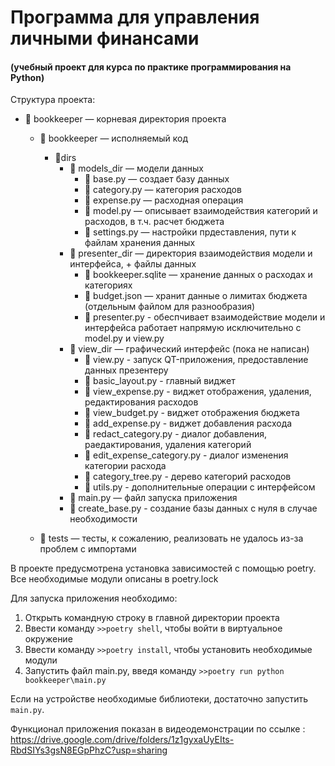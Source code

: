 # Программа для управления личными финансами
#### (учебный проект для курса по практике программирования на Python)

Структура проекта:

- 📁 bookkeeper — корневая директория проекта
    - 📁 bookkeeper — исполняемый код 
        - 📁dirs
            - 📁 models_dir — модели данных
                - 📄 base.py — создает базу данных
                - 📄 category.py — категория расходов
                - 📄 expense.py — расходная операция
                - 📄 model.py — описывает взаимодействия категорий и расходов, в т.ч. расчет бюджета
                - 📄 settings.py — настройки прдеставления, пути к файлам хранения данных
            - 📁 presenter_dir — директория взаимодействия модели и интерфейса, + файлы данных
                - 📄 bookkeeper.sqlite — хранение данных о расходах и категориях
                - 📄 budget.json — хранит данные о лимитах бюджета (отдельным файлом для разнообразия)
                - 📄 presenter.py - обеспчивает взаимодействие модели и интерфейса
                    работает напрямую исключительно с model.py и view.py
            - 📁 view_dir — графический интерфейс (пока не написан)
                - 📄 view.py - запуск QT-приложения, предоставление данных      презентеру
                - 📄 basic_layout.py - главный виджет
                - 📄 view_expense.py - виджет отображения, удаления, редактирования расходов
                - 📄 view_budget.py - виджет отображения бюджета
                - 📄 add_expense.py - виджет добавления расхода
                - 📄 redact_category.py - диалог добавления, раедактирования, удаления категорий
                - 📄 edit_expense_category.py - диалог изменения категории расхода
                - 📄 category_tree.py - дерево категорий расходов
                - 📄 utils.py - дополнительные операции с интерфейсом
            - 📄 main.py — файл запуска приложения
            - 📄 create_base.py - создание базы данных с нуля в случае необходимости

	- 📁 tests — тесты, к сожалению, реализовать не удалось из-за проблем с импортами

В проекте предусмотрена установка зависимостей с помощью poetry. Все необходимые модули описаны в poetry.lock

Для запуска приложения необходимо:
1. Открыть командную строку в главной директории проекта
1. Ввести команду `>>poetry shell`, чтобы войти в виртуальное окружение
1. Ввести команду `>>poetry install`, чтобы установить необходимые модули
1. Запустить файл main.py, введя команду `>>poetry run python bookkeeper\main.py`

Если на устройстве необходимые библиотеки, достаточно запустить `main.py`.

Функционал приложения показан в видеодемонстрации по ссылке :
https://drive.google.com/drive/folders/1z1gyxaUyEIts-RbdSIYs3gsN8EGpPhzC?usp=sharing



